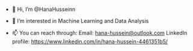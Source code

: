 - 👋 Hi, I’m @HanaHusseinn
- 👀 I’m interested in Machine Learning and Data Analysis

- 📫 You can reach through:
      Email: hana-hussein@outlook.com
      LinkedIn profile: https://www.linkedin.com/in/hana-hussein-4461351b5/

<!---
HanaHusseinn/HanaHusseinn is a ✨ special ✨ repository because its `README.md` (this file) appears on your GitHub profile.
You can click the Preview link to take a look at your changes.

- 🌱 I’m currently learning ...
- 💞️ I’m looking to collaborate on ...
- 📫 How to reach me ...

--->
